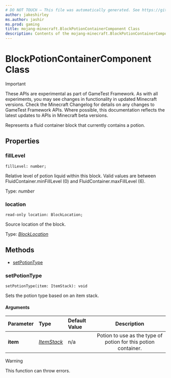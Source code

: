 ```yaml
---
# DO NOT TOUCH — This file was automatically generated. See https://github.com/Mojang/MinecraftScriptingApiDocsGenerator to modify descriptions, examples, etc.
author: jakeshirley
ms.author: jashir
ms.prod: gaming
title: mojang-minecraft.BlockPotionContainerComponent Class
description: Contents of the mojang-minecraft.BlockPotionContainerComponent class.
---
```

# BlockPotionContainerComponent Class
>[!IMPORTANT]
>These APIs are experimental as part of GameTest Framework. As with all experiments, you may see changes in functionality in updated Minecraft versions. Check the Minecraft Changelog for details on any changes to GameTest Framework APIs. Where possible, this documentation reflects the latest updates to APIs in Minecraft beta versions.


Represents a fluid container block that currently contains a potion.

## Properties
### **fillLevel**
`fillLevel: number;`

Relative level of potion liquid within this block. Valid values are between FluidContainer.minFillLevel (0) and FluidContainer.maxFillLevel (6).

Type: *number*


### **location**
`read-only location: BlockLocation;`

Source location of the block.

Type: [*BlockLocation*](BlockLocation.md)



## Methods
- [setPotionType](#setpotiontype)
  
### **setPotionType**
`
setPotionType(item: ItemStack): void
`

Sets the potion type based on an item stack.
#### Arguments
| Parameter | Type | Default Value | Description |
| :--- | :--- | :--- | :---: |
| **item** | [*ItemStack*](ItemStack.md) | n/a | Potion to use as the type of potion for this potion container. |


> [!WARNING]
> This function can throw errors.


